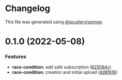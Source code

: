 # Changelog

This file was generated using [@jscutlery/semver](https://github.com/jscutlery/semver).

# 0.1.0 (2022-05-08)


### Features

* **race-condition:** add safe subscription ([625084c](https://github.com/RicardoJBarrios/kuoki/commit/625084c2de920c2daedb48a0c627e93604dc6813))
* **race-condition:** creation and initial upload ([dd8f816](https://github.com/RicardoJBarrios/kuoki/commit/dd8f81653f28f0ff7110e447f092fa48b31a57ba))
